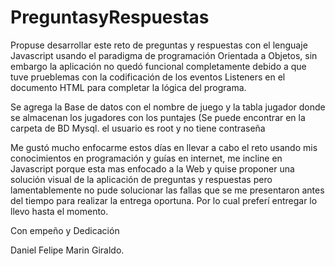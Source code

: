 # PreguntasyRespuestas
Propuse desarrollar este reto de preguntas y respuestas con el lenguaje Javascript usando el paradigma de programación Orientada a Objetos, sin embargo la aplicación no quedó funcional completamente
debido a que tuve prueblemas con la codificación de los eventos Listeners en el documento HTML para completar la lógica del programa.

Se agrega la Base de datos con el nombre de juego y la tabla jugador donde se almacenan los jugadores con los puntajes (Se puede encontrar en la carpeta de BD Mysql.
el usuario es root y no tiene contraseña

Me gustó mucho enfocarme estos días en llevar a cabo el reto usando mis conocimientos en programación y guías en internet, me incline en Javascript porque esta mas enfocado a la Web y quise proponer una solución visual
de la aplicación de preguntas y respuestas pero lamentablemente no pude solucionar las fallas que se me presentaron antes del tiempo para realizar la entrega oportuna. Por lo cual preferí entregar lo llevo hasta el momento.

Con empeño y Dedicación

Daniel Felipe Marin Giraldo.



